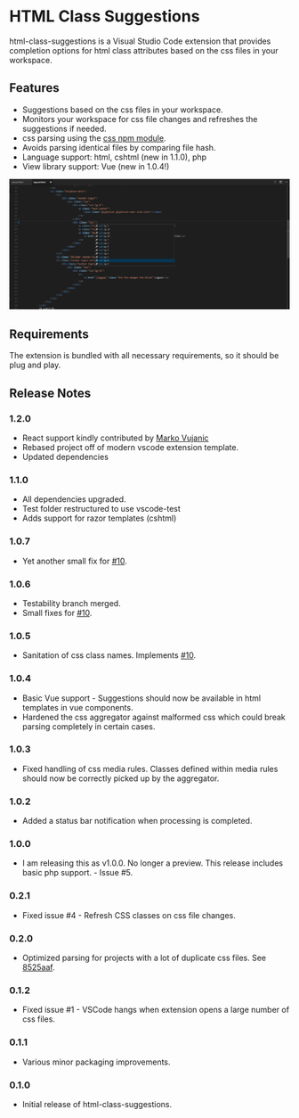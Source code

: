 # HTML Class Suggestions

html-class-suggestions is a Visual Studio Code extension that provides completion options for html class attributes based on the css files in your workspace.

## Features

* Suggestions based on the css files in your workspace.
* Monitors your workspace for css file changes and refreshes the suggestions if needed.
* css parsing using the [css npm module](https://github.com/reworkcss/css).
* Avoids parsing identical files by comparing file hash.
* Language support: html, cshtml (new in 1.1.0), php
* View library support: Vue (new in 1.0.4!)

![Screenshot 1](https://raw.githubusercontent.com/andersea/HTMLClassSuggestionsVSCode/master/images/Screenshot%201.png)

## Requirements

The extension is bundled with all necessary requirements, so it should be plug and play.

## Release Notes

### 1.2.0

* React support kindly contributed by [Marko Vujanic](https://github.com/ultrox)
* Rebased project off of modern vscode extension template.
* Updated dependencies

### 1.1.0

* All dependencies upgraded.
* Test folder restructured to use vscode-test
* Adds support for razor templates (cshtml)

### 1.0.7

* Yet another small fix for [#10](https://github.com/andersea/HTMLClassSuggestionsVSCode/issues/10).

### 1.0.6

* Testability branch merged.
* Small fixes for [#10](https://github.com/andersea/HTMLClassSuggestionsVSCode/issues/10).

### 1.0.5

* Sanitation of css class names. Implements [#10](https://github.com/andersea/HTMLClassSuggestionsVSCode/issues/10).

### 1.0.4

* Basic Vue support - Suggestions should now be available in html templates in vue components.
* Hardened the css aggregator against malformed css which could break parsing completely in certain cases.

### 1.0.3

* Fixed handling of css media rules. Classes defined within media rules should now be correctly picked up by the aggregator.

### 1.0.2

* Added a status bar notification when processing is completed.

### 1.0.0
 
* I am releasing this as v1.0.0. No longer a preview. This release includes basic php support. - Issue #5.

### 0.2.1

* Fixed issue #4 - Refresh CSS classes on css file changes.

### 0.2.0

* Optimized parsing for projects with a lot of duplicate css files. See [8525aaf](https://github.com/andersea/HTMLClassSuggestionsVSCode/commit/8525aafee9f2f64ad1e39ceb78c38b91b59f0a9b).

### 0.1.2

* Fixed issue #1 - VSCode hangs when extension opens a large number of css files.

### 0.1.1

* Various minor packaging improvements.

### 0.1.0

* Initial release of html-class-suggestions.
